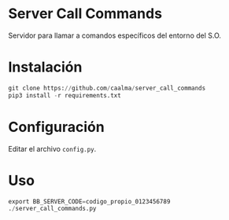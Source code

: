 # Server Call Commands

Servidor para llamar a comandos específicos del entorno del S.O.


# Instalación

```python
git clone https://github.com/caalma/server_call_commands
pip3 install -r requirements.txt
```

# Configuración

Editar el archivo `config.py`.

# Uso

```python
export BB_SERVER_CODE=codigo_propio_0123456789
./server_call_commands.py
```

